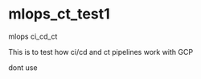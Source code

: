 # mlops_ct_test1
mlops ci_cd_ct

This is to test how ci/cd and ct pipelines work with GCP

dont use
